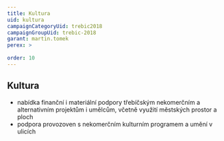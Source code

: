 ```yaml
---
title: Kultura
uid: kultura
campaignCategoryUid: trebic2018
campaignGroupUid: trebic-2018
garant: martin.tomek
perex: >
  
order: 10
---
```



## Kultura

* nabídka finanční i materiální podpory třebíčským nekomerčním a alternativním projektům i umělcům, včetně využití městských prostor a ploch
* podpora provozoven s nekomerčním kulturním programem a umění v ulicích
